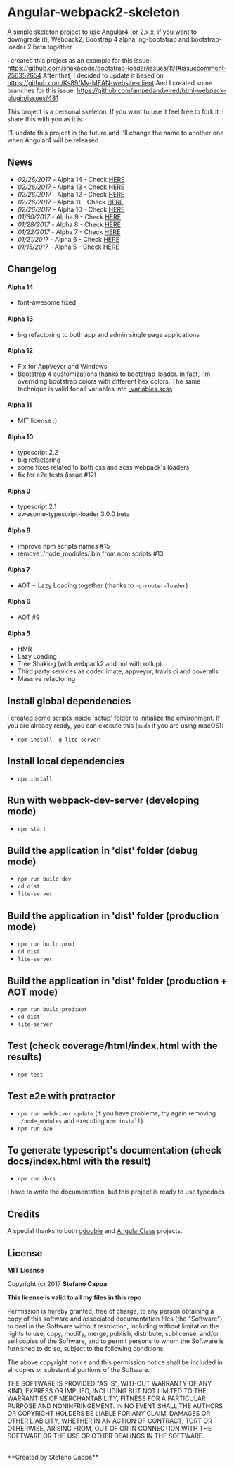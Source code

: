 # Angular-webpack2-skeleton
A simple skeleton project to use Angular4 (or 2.x.x, if you want to downgrade it), Webpack2, Boostrap 4 alpha, ng-bootstrap and bootstrap-loader 2 beta together

I created this project as an example for this issue: https://github.com/shakacode/bootstrap-loader/issues/191#issuecomment-256352654
After that, I decided to update it based on https://github.com/Ks89/My-MEAN-website-client
And I created some branches for this issue: https://github.com/ampedandwired/html-webpack-plugin/issues/481

This project is a personal skeleton. If you want to use it feel free to fork it.
I share this with you as it is.

I'll update this project in the future and I'll change the name to another one when Angular4 will be released.


## News
- *02/26/2017* - Alpha 14 - Check [HERE](https://github.com/Ks89/Angular2-webpack2-skeleton/releases)
- *02/26/2017* - Alpha 13 - Check [HERE](https://github.com/Ks89/Angular2-webpack2-skeleton/releases)
- *02/26/2017* - Alpha 12 - Check [HERE](https://github.com/Ks89/Angular2-webpack2-skeleton/releases)
- *02/26/2017* - Alpha 11 - Check [HERE](https://github.com/Ks89/Angular2-webpack2-skeleton/releases)
- *02/26/2017* - Alpha 10 - Check [HERE](https://github.com/Ks89/Angular2-webpack2-skeleton/releases)
- *01/30/2017* - Alpha 9 - Check [HERE](https://github.com/Ks89/Angular2-webpack2-skeleton/releases)
- *01/28/2017* - Alpha 8 - Check [HERE](https://github.com/Ks89/Angular2-webpack2-skeleton/releases)
- *01/22/2017* - Alpha 7 - Check [HERE](https://github.com/Ks89/Angular2-webpack2-skeleton/releases)
- *01/21/2017* - Alpha 6 - Check [HERE](https://github.com/Ks89/Angular2-webpack2-skeleton/releases)
- *01/15/2017* - Alpha 5 - Check [HERE](https://github.com/Ks89/Angular2-webpack2-skeleton/releases)


## Changelog

#### Alpha 14
- font-awesome fixed

#### Alpha 13
- big refactoring to both app and admin single page applications

#### Alpha 12
- Fix for AppVeyor and Windows
- Bootstrap 4 customizations thanks to bootstrap-loader. In fact, I'm overriding bootstrap colors with different hex colors. The same technique is valid for all variables into [_variables.scss](https://github.com/twbs/bootstrap/blob/v4-dev/scss/_variables.scss)

#### Alpha 11
- MIT license :)

#### Alpha 10
- typescript 2.2
- big refactoring
- some fixes related to both css and scss webpack's loaders
- fix for e2e tests (issue #12)

#### Alpha 9
- typescript 2.1
- awesome-typescript-loader 3.0.0 beta

#### Alpha 8
- improve npm scripts names #15
- remove ./node_modules/.bin from npm scripts #13

#### Alpha 7
- AOT + Lazy Loading together (thanks to `ng-router-loader`)

#### Alpha 6
- AOT #9

#### Alpha 5
- HMR
- Lazy Loading
- Tree Shaking (with webpack2 and not with rollup)
- Third party services as codeclimate, appveyor, travis ci and coveralls
- Massive refactoring


## Install global dependencies
I created some scripts inside 'setup' folder to initialize the environment.
If you are already ready, you can execute this (`sudo` if you are using macOS):

- `npm install -g lite-server`

## Install local dependencies
- `npm install`

## Run with webpack-dev-server (developing mode)
- `npm start`

## Build the application in 'dist' folder (debug mode)
- `npm run build:dev`
- `cd dist`
- `lite-server`

## Build the application in 'dist' folder (production mode)
- `npm run build:prod`
- `cd dist`
- `lite-server`

## Build the application in 'dist' folder (production + AOT mode)
- `npm run build:prod:aot`
- `cd dist`
- `lite-server`

## Test (check coverage/html/index.html with the results)
- `npm test`

## Test e2e with protractor
- `npm run webdriver:update` (if you have problems, try again removing `./node_modules` and executing `npm install`)
- `npm run e2e`

## To generate typescript's documentation (check docs/index.html with the result)
- `npm run docs`

I have to write the documentation, but this project is ready to use typedocs


## Credits

A special thanks to both [qdouble](https://github.com/qdouble/angular-webpack2-starter) and [AngularClass](https://github.com/AngularClass/angular2-webpack-starter) projects.


## License

**MIT License**

Copyright (c) 2017 **Stefano Cappa**

**This license is valid to all my files in this repo**

Permission is hereby granted, free of charge, to any person obtaining a copy
of this software and associated documentation files (the "Software"), to deal
in the Software without restriction, including without limitation the rights
to use, copy, modify, merge, publish, distribute, sublicense, and/or sell
copies of the Software, and to permit persons to whom the Software is
furnished to do so, subject to the following conditions:

The above copyright notice and this permission notice shall be included in all
copies or substantial portions of the Software.

THE SOFTWARE IS PROVIDED "AS IS", WITHOUT WARRANTY OF ANY KIND, EXPRESS OR
IMPLIED, INCLUDING BUT NOT LIMITED TO THE WARRANTIES OF MERCHANTABILITY,
FITNESS FOR A PARTICULAR PURPOSE AND NONINFRINGEMENT. IN NO EVENT SHALL THE
AUTHORS OR COPYRIGHT HOLDERS BE LIABLE FOR ANY CLAIM, DAMAGES OR OTHER
LIABILITY, WHETHER IN AN ACTION OF CONTRACT, TORT OR OTHERWISE, ARISING FROM,
OUT OF OR IN CONNECTION WITH THE SOFTWARE OR THE USE OR OTHER DEALINGS IN THE
SOFTWARE.

<br/>
**Created by Stefano Cappa**
